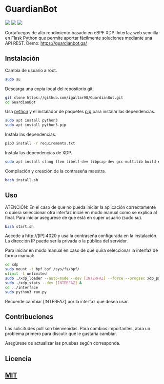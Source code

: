 # GuardianBot

![](https://img.shields.io/cirrus/github/flutter/flutter) ![](https://img.shields.io/github/pipenv/locked/dependency-version/metabolize/rq-dashboard-on-heroku/flask)
![](https://img.shields.io/github/pipenv/locked/python-version/metabolize/rq-dashboard-on-heroku)

Cortafuegos de alto rendimiento basado en eBPF XDP. Interfaz web sencilla en Flask Python que permite aportar fácilmente soluciones mediante una API REST.
Demo: https://guardianbot.ga/
## Instalación
Cambia de usuario a root.
```bash
sudo su
```
Descarga una copia local del repositorio git.
```bash
git clone https://github.com/igallar98/GuardianBot.git
cd GuardianBot
```
Usa [python](https://www.python.org/) y el instalador de paquetes [pip](https://www.python.org/) para instalar las dependencias.

```bash
sudo apt install python3
sudo apt install python3-pip
```
Instala las dependencias.
```bash
pip3 install -r requirements.txt
```

Instala las dependencias de XDP.
```bash
sudo apt install clang llvm libelf-dev libpcap-dev gcc-multilib build-essential net-tools
```
Compilación y creación de la contraseña maestra.
```bash
bash install.sh
```
## Uso
ATENCIÓN: En el caso de que no pueda iniciar la aplicación correctamente o quiera seleccionar otra interfaz inicié en modo manual como se explica al final.
Para iniciar asegurese de que está en super usuario (sudo su).
```bash
bash start.sh
```
Accede a http://[IP]:4020 y usa la contraseña configurada en la instalación. La dirección IP puede ser la privada o la pública del servidor.



Para iniciar en modo manual en caso de que quira seleccionar la interfaz de forma manual:
```bash
cd xdp
sudo mount -t bpf bpf /sys/fs/bpf/
ulimit -l unlimited
sudo ./xdp_loader --auto-mode --dev [INTERFAZ] --force --progsec xdp_pass
sudo ./xdp_stats --dev [INTERFAZ] &
cd ../interface
sudo python3 run.py
```
Recuerde cambiar [INTERFAZ] por la interfaz que desea usar.

## Contribuciones
Las solicitudes pull son bienvenidas. Para cambios importantes, abra un problema primero para discutir qué le gustaría cambiar.

Asegúrese de actualizar las pruebas según corresponda.

## Licencia
[MIT](https://choosealicense.com/licenses/mit/)
---------------------
